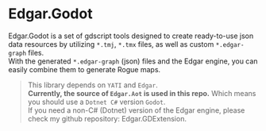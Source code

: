 # Edgar.Godot

Edgar.Godot is a set of gdscript tools designed to create ready-to-use json data resources by utilizing `*.tmj`, `*.tmx` files, as well as custom `*.edgar-graph` files.  
With the generated `*.edgar-graph` (json) files and the Edgar engine, you can easily combine them to generate Rogue maps.  
> This library depends on `YATI` and `Edgar`.  
> **Currently, the source of `Edgar.Aot` is used in this repo.** Which means you should use a `Dotnet C#` version `Godot`.  
> If you need a non-C# (Dotnet) version of the Edgar engine, please check my github repository: Edgar.GDExtension.  
